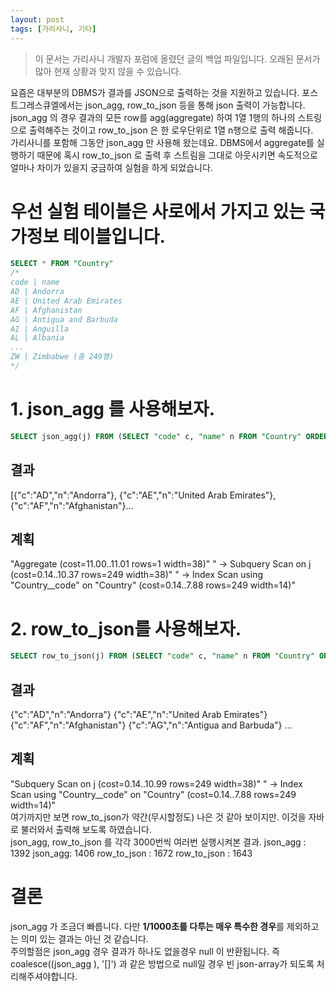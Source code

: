 ```yaml
---
layout: post
tags: [가리사니, 기타]
---
```


> 이 문서는 가리사니 개발자 포럼에 올렸던 글의 백업 파일입니다.
오래된 문서가 많아 현재 상황과 맞지 않을 수 있습니다.


요즘은 대부분의 DBMS가 결과를 JSON으로 출력하는 것을 지원하고 있습니다.
포스트그레스큐엘에서는 json_agg, row_to_json 등을 통해 json 출력이 가능합니다.
\
json_agg 의 경우 결과의 모든 row를 agg(aggregate) 하여 1열 1행의 하나의 스트링으로 출력해주는 것이고 row_to_json 은 한 로우단위로 1열 n행으로 출력 해줍니다.
\
가리사니를 포함해 그동안 json_agg 만 사용해 왔는데요. DBMS에서 aggregate를 실행하기 때문에 혹시 row_to_json 로 출력 후 스트림을 그대로 아웃시키면 속도적으로 얼마나 차이가 있을지 궁금하여 실험을 하게 되었습니다.

# 우선 실험 테이블은 사로에서 가지고 있는 국가정보 테이블입니다.
``` sql
SELECT * FROM "Country"
/*
code | name
AD | Andorra
AE | United Arab Emirates
AF | Afghanistan
AG | Antigua and Barbuda
AI | Anguilla
AL | Albania
...
ZW | Zimbabwe (총 249행)
*/
```
# 1. json_agg 를 사용해보자.
``` sql
SELECT json_agg(j) FROM (SELECT "code" c, "name" n FROM "Country" ORDER BY c) j
```
## 결과
[{"c":"AD","n":"Andorra"},
 {"c":"AE","n":"United Arab Emirates"},
 {"c":"AF","n":"Afghanistan"}...
## 계획
"Aggregate  (cost=11.00..11.01 rows=1 width=38)"
"  ->  Subquery Scan on j  (cost=0.14..10.37 rows=249 width=38)"
"        ->  Index Scan using "Country__code" on "Country"  (cost=0.14..7.88 rows=249 width=14)"

# 2. row_to_json를 사용해보자.
``` sql
SELECT row_to_json(j) FROM (SELECT "code" c, "name" n FROM "Country" ORDER BY c) j
```
## 결과
{"c":"AD","n":"Andorra"}
{"c":"AE","n":"United Arab Emirates"}
{"c":"AF","n":"Afghanistan"}
{"c":"AG","n":"Antigua and Barbuda"}
...
## 계획
"Subquery Scan on j  (cost=0.14..10.99 rows=249 width=38)"
"  ->  Index Scan using "Country__code" on "Country"  (cost=0.14..7.88 rows=249 width=14)"
\
여기까지만 보면 row_to_json가 약간(무시할정도) 나은 것 같아 보이지만. 이것을 자바로 불러와서 출력해 보도록 하였습니다.
\
json_agg, row_to_json 를 각각 3000번씩 여러번 실행시켜본 결과.
json_agg : 1392
json_agg: 1406
row_to_json  : 1672
row_to_json  : 1643

# 결론
json_agg 가 조금더 빠릅니다.
다만 **1/1000초를 다투는 매우 특수한 경우**를 제외하고는 의미 있는 결과는 아닌 것 같습니다.
\
주의할점은 json_agg 경우 결과가 하나도 없을경우 null 이 반환됩니다.
즉 coalesce((json_agg ), '[]') 과 같은 방법으로 null일 경우 빈 json-array가 되도록 처리해주셔야합니다.